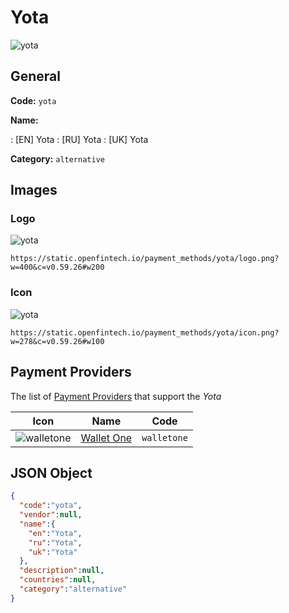 
# Yota 
![yota](https://static.openfintech.io/payment_methods/yota/logo.png?w=400&c=v0.59.26#w200)  

## General 
**Code:** `yota` 
 
**Name:** 
 
:	[EN] Yota 
:	[RU] Yota 
:	[UK] Yota 
 
**Category:** `alternative` 
 

## Images 

### Logo 
![yota](https://static.openfintech.io/payment_methods/yota/logo.png?w=400&c=v0.59.26#w200)  

```
https://static.openfintech.io/payment_methods/yota/logo.png?w=400&c=v0.59.26#w200
```  

### Icon 
![yota](https://static.openfintech.io/payment_methods/yota/icon.png?w=278&c=v0.59.26#w100)  

```
https://static.openfintech.io/payment_methods/yota/icon.png?w=278&c=v0.59.26#w100
```  

## Payment Providers 
 
The list of [Payment Providers](/payment-providers/) that support the _Yota_ 

|Icon|Name|Code| 
|:---:|:---:|:---:| 
|![walletone](https://static.openfintech.io/payment_providers/walletone/icon.svg?w=278&c=v0.59.26#w100) |[Wallet One](/payment-providers/walletone/)|`walletone`| 
 

## JSON Object 

```json
{
  "code":"yota",
  "vendor":null,
  "name":{
    "en":"Yota",
    "ru":"Yota",
    "uk":"Yota"
  },
  "description":null,
  "countries":null,
  "category":"alternative"
}
```  
